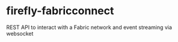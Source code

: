 # firefly-fabricconnect
REST API to interact with a Fabric network and event streaming via websocket
